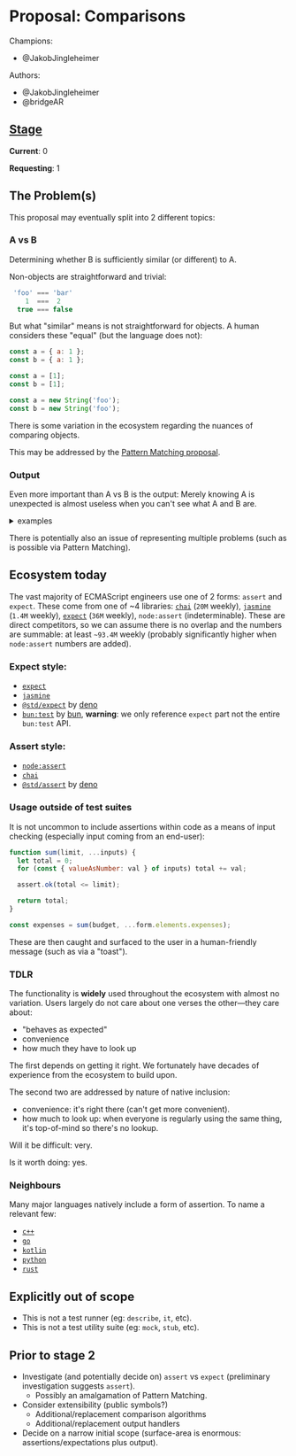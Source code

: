 # Proposal: Comparisons

Champions:

* @JakobJingleheimer

Authors:

* @JakobJingleheimer
* @bridgeAR

## [Stage](https://tc39.github.io/process-document/)

**Current**: 0

**Requesting**: 1

## The Problem(s)

This proposal may eventually split into 2 different topics:

### A vs B

Determining whether B is sufficiently similar (or different) to A.

Non-objects are straightforward and trivial:

```js
 'foo' === 'bar'
    1  ===  2
  true === false
```

But what "similar" means is not straightforward for objects. A human considers these "equal" (but the language does not):

```js
const a = { a: 1 };
const b = { a: 1 };
```
```js
const a = [1];
const b = [1];
```
```js
const a = new String('foo');
const b = new String('foo');
```

There is some variation in the ecosystem regarding the nuances of comparing objects.

This may be addressed by the [Pattern Matching proposal](https://github.com/tc39/proposal-pattern-matching).

### Output

Even more important than A vs B is the output: Merely knowing A is unexpected is almost useless when you can't see what A and B are.

<details>
<summary>examples</summary>

Annoying:
```js
if (A !== B) throw new Error('A does not equal B');
// Error: A does not equal B
```

Better
```js
if (A !== B) throw new Error(`${A} does not equal ${B}`);
// Error: 1 does not equal 2
```

But brittle
```js
if (A !== B) throw new Error(`${A} does not equal ${B}`);
// Error: [object Object] does not equal [object Object]
```
</details>

There is potentially also an issue of representing multiple problems (such as is possible via Pattern Matching).

## Ecosystem today


The vast majority of ECMAScript engineers use one of 2 forms: `assert` and `expect`. These come from one of ~4 libraries: [`chai`](https://www.npmjs.com/package/chai) (`20M` weekly), [`jasmine`](https://www.npmjs.com/package/jasmine) (`1.4M` weekly), [`expect`](https://jestjs.io/docs/expect) (`36M` weekly), `node:assert` (indeterminable). These are direct competitors, so we can assume there is no overlap and the numbers are summable: at least `~93.4M` weekly (probably significantly higher when `node:assert` numbers are added).

### Expect style:

* [`expect`](https://jestjs.io/docs/expect)
* [`jasmine`](https://jasmine.github.io/api/edge/global.html#expect)
* [`@std/expect`](https://jsr.io/@std/expect) by [deno](https://deno.land/)
* [`bun:test`](https://bun.sh/reference/bun/test/expect) by [bun](https://bun.sh/), **warning**: we only reference `expect` part not the entire `bun:test` API.

### Assert style:

* [`node:assert`](https://nodejs.org/api/assert.html)
* [`chai`](https://www.chaijs.com/api/assert/)
* [`@std/assert`](https://jsr.io/@std/assert) by [deno](https://deno.land/)

### Usage outside of test suites

It is not uncommon to include assertions within code as a means of input checking (especially input coming from an end-user):

```js
function sum(limit, ...inputs) {
  let total = 0;
  for (const { valueAsNumber: val } of inputs) total += val;

  assert.ok(total <= limit);

  return total;
}

const expenses = sum(budget, ...form.elements.expenses);
```

These are then caught and surfaced to the user in a human-friendly message (such as via a "toast").

### TDLR

The functionality is **widely** used throughout the ecosystem with almost no variation. Users largely do not care about one verses the other—they care about:

* "behaves as expected"
* convenience
* how much they have to look up

The first depends on getting it right. We fortunately have decades of experience from the ecosystem to build upon.

The second two are addressed by nature of native inclusion:

* convenience: it's right there (can't get more convenient).
* how much to look up: when everyone is regularly using the same thing, it's top-of-mind so there's no lookup.

Will it be difficult: very.

Is it worth doing: yes.

### Neighbours

Many major languages natively include a form of assertion. To name a relevant few:

* [`c++`](https://en.cppreference.com/w/cpp/error/assert)
* [`go`](https://pkg.go.dev/github.com/stretchr/testify/assert)
* [`kotlin`](https://kotlinlang.org/api/core/kotlin-stdlib/kotlin/assert.html)
* [`python`](https://docs.python.org/3/reference/simple_stmts.html#the-assert-statement)
* [`rust`](https://doc.rust-lang.org/std/macro.assert.html)

## Explicitly out of scope

* This is not a test runner (eg: `describe`, `it`, etc).
* This is not a test utility suite (eg: `mock`, `stub`, etc).

## Prior to stage 2

* Investigate (and potentially decide on) `assert` vs `expect` (preliminary investigation suggests `assert`).
  * Possibly an amalgamation of Pattern Matching.
* Consider extensibility (public symbols?)
  * Additional/replacement comparison algorithms
  * Additional/replacement output handlers
* Decide on a narrow initial scope (surface-area is enormous: assertions/expectations plus output).
